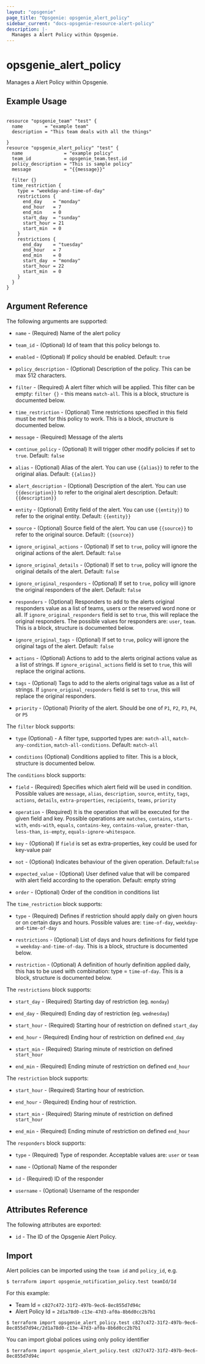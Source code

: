 ```yaml
---
layout: "opsgenie"
page_title: "Opsgenie: opsgenie_alert_policy"
sidebar_current: "docs-opsgenie-resource-alert-policy"
description: |-
  Manages a Alert Policy within Opsgenie.
---
```


# opsgenie\_alert\_policy

Manages a Alert Policy within Opsgenie.

## Example Usage

```hcl

resource "opsgenie_team" "test" {
  name        = "example team"
  description = "This team deals with all the things"

}
resource "opsgenie_alert_policy" "test" {
  name               = "example policy"
  team_id            = opsgenie_team.test.id
  policy_description = "This is sample policy"
  message            = "{{message}}"

  filter {}
  time_restriction {
    type = "weekday-and-time-of-day"
    restrictions {
      end_day    = "monday"
      end_hour   = 7
      end_min    = 0
      start_day  = "sunday"
      start_hour = 21
      start_min  = 0
    }
    restrictions {
      end_day    = "tuesday"
      end_hour   = 7
      end_min    = 0
      start_day  = "monday"
      start_hour = 22
      start_min  = 0
    }
  }
}
```

## Argument Reference

The following arguments are supported:

* `name` - (Required) Name of the alert policy

* `team_id` - (Optional) Id of team that this policy belongs to.

* `enabled` - (Optional) If policy should be enabled. Default: `true`

* `policy_description` - (Optional) Description of the policy. This can be max 512 characters.

* `filter` - (Required) A alert filter which will be applied. This filter can be empty: `filter {}` - this means `match-all`. This is a block, structure is documented below.

* `time_restriction` - (Optional) Time restrictions specified in this field must be met for this policy to work. This is a block, structure is documented below.

* `message` - (Required) Message of the alerts

* `continue_policy` - (Optional) It will trigger other modify policies if set to `true`. Default: `false`

* `alias` - (Optional) Alias of the alert. You can use `{{alias}}` to refer to the original alias. Default: `{{alias}}`

* `alert_description` - (Optional) Description of the alert. You can use `{{description}}` to refer to the original alert description. Default: `{{description}}`

* `entity` - (Optional) Entity field of the alert. You can use `{{entity}}` to refer to the original entity. Default: `{{entity}}`

* `source` - (Optional) Source field of the alert. You can use `{{source}}` to refer to the original source. Default: `{{source}}`

* `ignore_original_actions` - (Optional) If set to `true`, policy will ignore the original actions of the alert. Default: `false`

* `ignore_original_details` - (Optional) If set to `true`, policy will ignore the original details of the alert. Default: `false`

* `ignore_original_responders` - (Optional) If set to `true`, policy will ignore the original responders of the alert. Default: `false`

* `responders` - (Optional) Responders to add to the alerts original responders value as a list of teams, users or the reserved word none or all. If `ignore_original_responders` field is set to `true`, this will replace the original responders. The possible values for responders are: `user`, `team`. This is a block, structure is documented below.

* `ignore_original_tags` - (Optional) If set to `true`, policy will ignore the original tags of the alert. Default: `false`

* `actions` - (Optional) Actions to add to the alerts original actions value as a list of strings. If `ignore_original_actions` field is set to `true`, this will replace the original actions.

* `tags` - (Optional) Tags to add to the alerts original tags value as a list of strings. If `ignore_original_responders` field is set to `true`, this will replace the original responders.

* `priority` - (Optional) Priority of the alert. Should be one of `P1`, `P2`, `P3`, `P4`, or `P5`



The `filter` block supports:

* `type` (Optional) - A filter type, supported types are: `match-all`, `match-any-condition`, `match-all-conditions`. Default: `match-all`

* `conditions` (Optional) Conditions applied to filter. This is a block, structure is documented below.

The `conditions` block supports:

* `field` - (Required) Specifies which alert field will be used in condition. Possible values are `message`, `alias`, `description`, `source`, `entity`, `tags`, `actions`, `details`, `extra-properties`, `recipients`, `teams`, `priority`

* `operation` - (Required) It is the operation that will be executed for the given field and key. Possible operations are `matches`, `contains`, `starts-with`, `ends-with`, `equals`, `contains-key`, `contains-value`, `greater-than`, `less-than`, `is-empty`, `equals-ignore-whitespace`.

* `key` - (Optional) If `field` is set as extra-properties, key could be used for key-value pair

* `not` - (Optional) Indicates behaviour of the given operation. Default:`false`

* `expected_value` - (Optional) User defined value that will be compared with alert field according to the operation. Default: empty string

* `order` - (Optional) Order of the condition in conditions list

The `time_restriction` block supports:

* `type` - (Required) Defines if restriction should apply daily on given hours or on certain days and hours. Possible values are: `time-of-day`, `weekday-and-time-of-day`

* `restrictions` - (Optional) List of days and hours definitions for field type = `weekday-and-time-of-day`. This is a block, structure is documented below.

* `restriction` - (Optional) A definition of hourly definition applied daily, this has to be used with combination: type = `time-of-day`. This is a block, structure is documented below.

The `restrictions` block supports:

* `start_day` - (Required) Starting day of restriction (eg. `monday`)

* `end_day` - (Required) Ending day of restriction (eg. `wednesday`)

* `start_hour` - (Required) Starting hour of restriction on defined `start_day`

* `end_hour` - (Required) Ending hour of restriction on defined `end_day`

* `start_min` - (Required) Staring minute of restriction on defined `start_hour`

* `end_min` - (Required) Ending minute of restriction on defined `end_hour`

The `restriction` block supports:

* `start_hour` - (Required) Starting hour of restriction.

* `end_hour` - (Required) Ending hour of restriction.

* `start_min` - (Required) Staring minute of restriction on defined `start_hour`

* `end_min` - (Required) Ending minute of restriction on defined `end_hour`

The `responders` block supports:

* `type` - (Required) Type of responder. Acceptable values are: `user` or `team`

* `name` - (Optional) Name of the responder

* `id` - (Required) ID of the responder

* `username` - (Optional) Username of the responder

## Attributes Reference

The following attributes are exported:

* `id` - The ID of the Opsgenie Alert Policy.

## Import

Alert policies can be imported using the `team id` and `policy_id`, e.g.

`$ terraform import opsgenie_notification_policy.test teamId/Id`

For this example:
- Team Id = `c827c472-31f2-497b-9ec6-8ec855d7d94c`
- Alert Policy Id = `2d1a78d0-c13e-47d3-af0a-8b6d0cc2b7b1`

`$ terraform import opsgenie_alert_policy.test c827c472-31f2-497b-9ec6-8ec855d7d94c/2d1a78d0-c13e-47d3-af0a-8b6d0cc2b7b1`

You can import global polices using only policy identifier

`$ terraform import opsgenie_alert_policy.test c827c472-31f2-497b-9ec6-8ec855d7d94c`

